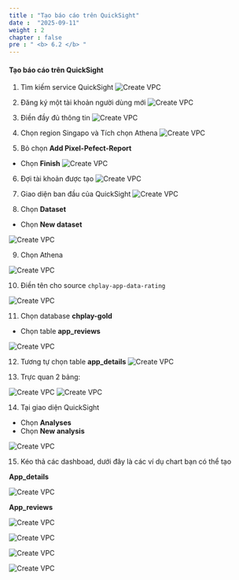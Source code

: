 ```yaml
---
title : "Tạo báo cáo trên QuickSight"
date :  "2025-09-11" 
weight : 2
chapter : false
pre : " <b> 6.2 </b> "
---
```



#### Tạo báo cáo trên QuickSight

1. Tìm kiếm service QuickSight
![Create VPC](/images/6/1.png?featherlight=false&width=90pc)

2. Đăng ký một tài khoản người dùng mới
![Create VPC](/images/6/2.png?featherlight=false&width=90pc)

3. Điền đầy đủ thông tin
![Create VPC](/images/6/3.png?featherlight=false&width=90pc)

4. Chọn region Singapo và Tích chọn Athena
![Create VPC](/images/6/4.png?featherlight=false&width=90pc)

5. Bỏ chọn **Add Pixel-Pefect-Report**
- Chọn **Finish**
![Create VPC](/images/6/5.png?featherlight=false&width=90pc)

6. Đợi tài khoản được tạo
![Create VPC](/images/6/6.png?featherlight=false&width=90pc)

7. Giao diện ban đầu của QuickSight
![Create VPC](/images/6/7.png?featherlight=false&width=90pc)


8. Chọn **Dataset**
- Chọn **New dataset**

![Create VPC](/images/6/8.png?featherlight=false&width=90pc)

9. Chọn Athena

![Create VPC](/images/6/9.png?featherlight=false&width=90pc)

10.  Điền tên cho source ```chplay-app-data-rating```


![Create VPC](/images/6/11.png?featherlight=false&width=90pc)

11. Chọn database **chplay-gold**
- Chọn table **app_reviews**

![Create VPC](/images/6/12.png?featherlight=false&width=90pc)

12. Tương tự chọn table **app_details**
![Create VPC](/images/6/13.png?featherlight=false&width=90pc)

13. Trực quan 2 bảng:

![Create VPC](/images/6/20.png?featherlight=false&width=90pc)
![Create VPC](/images/6/21.png?featherlight=false&width=90pc)



14. Tại giao diện QuickSight
- Chọn **Analyses**
- Chọn **New analysis**

![Create VPC](/images/6/22.png?featherlight=false&width=90pc)


15. Kéo thả các dashboad, dưới đây là các ví dụ chart bạn có thể tạo

**App_details**

![Create VPC](/images/6/14.png?featherlight=false&width=90pc)

**App_reviews**

![Create VPC](/images/6/15.png?featherlight=false&width=90pc)

![Create VPC](/images/6/16.png?featherlight=false&width=90pc)

![Create VPC](/images/6/19.png?featherlight=false&width=90pc)

![Create VPC](/images/6/18.png?featherlight=false&width=90pc)
